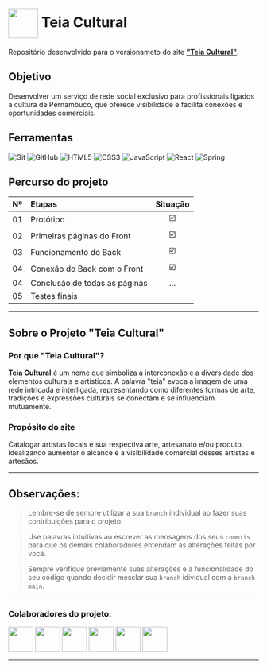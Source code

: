 <h1>
    <img align="center" width="60px" src="https://lh3.googleusercontent.com/pw/AP1GczOEbX0wa40O_d1qJgK-nVSOmSyhnEaESH8RygZbYlzGV8wIscQvtom0Hg6eQX3PQWHj4N9-iIU2I6Xv5sz32cwVgZ6ENE6p1PMLERdealeP3_gadNo7y470ldthAnaYd_OHhaFfeLTIx-VNG4H99rco=w217-h216-s-no-gm?authuser=0">
    <span>Teia Cultural</span>
</h1>

Repositório desenvolvido para o versionameto do site [**"Teia Cultural"**]().

## Objetivo
Desenvolver um serviço de rede social exclusivo para profissionais ligados à cultura de Pernambuco, que oferece visibilidade e facilita conexões e oportunidades comerciais.

## Ferramentas
![Git](https://img.shields.io/badge/GIT-E44C30?style=for-the-badge&logo=git&logoColor=white)
![GitHub](https://img.shields.io/badge/GitHub-000?style=for-the-badge&logo=github&logoColor=white)
![HTML5](https://img.shields.io/badge/HTML5-E34F26?style=for-the-badge&logo=html5&logoColor=white)
![CSS3](https://img.shields.io/badge/CSS3-1572B6?style=for-the-badge&logo=css3&logoColor=white)
![JavaScript](https://img.shields.io/badge/JavaScript-F7DF1E?style=for-the-badge&logo=javascript&logoColor=black)
![React](https://img.shields.io/badge/React-20232A?style=for-the-badge&logo=react&logoColor=61DAFB)
![Spring](https://img.shields.io/badge/spring-%236DB33F.svg?style=for-the-badge&logo=spring&logoColor=white)

## Percurso do projeto

<table align="center">
    <thead>
        <tr align="left">
            <th>Nº</th> <th>Etapas</th> <th>Situação</th>
        </tr>
    </thead>
    <tbody align="left">
        <tr>
            <td>01</td> <td>Protótipo</td> <td align="center">☑️</td>
        </tr>
        <tr>
            <td>02</td> <td>Primeiras páginas do Front</td> <td align="center">☑️</td>
        </tr>
        <tr>
            <td>03</td> <td>Funcionamento do Back</td> <td align="center">☑️</td>
        </tr>
        <tr>
            <td>04</td> <td>Conexão do Back com o Front</td> <td align="center">☑️</td>  
        </tr>
        <tr>
            <td>04</td> <td>Conclusão de todas as páginas</td> <td align="center">...</td>
        </tr>
        <tr>
            <td>05</td> <td>Testes finais</td> <td align="center"></td>
        </tr>
    </tbody>
</table>

---
## Sobre o Projeto "Teia Cultural"

### Por que "Teia Cultural"?
**Teia Cultural** é um nome que simboliza a interconexão e a diversidade dos elementos culturais e artísticos. A palavra "teia" evoca a imagem de uma rede intricada e interligada, representando como diferentes formas de arte, tradições e expressões culturais se conectam e se influenciam mutuamente.

### Propósito do site
Catalogar artistas locais e sua respectiva arte, artesanato e/ou produto, idealizando aumentar o alcance e a visibilidade comercial desses artistas e artesãos.

---
## Observações:   
> Lembre-se de sempre utilizar a sua <code>branch</code> individual ao fazer suas contribuições para o projeto.

> Use palavras intuitivas ao escrever as mensagens dos seus <code>commits</code> para que os demais colaboradores entendam as alterações feitas por você.

> Sempre verifique previamente suas alterações e a funcionalidade do seu código quando decidir mesclar sua <code>branch</code> idividual com a <code>branch main</code>.

---
### Colaboradores do projeto:
  <a href="https://github.com/AbnerMS"><img height="50px" width="50px" src="https://avatars.githubusercontent.com/u/90096586?v=4"/></a>
  <a href="https://github.com/evemqs"><img height="50px" width="50px" src="https://avatars.githubusercontent.com/u/163144541?s=64&v=4"/></a>
  <a href="https://github.com/GarciaMgc"><img height="50px" width="50px" src="https://avatars.githubusercontent.com/u/114542432?s=64&v=4"/></a>
  <a href="https://github.com/herbertgabriel"><img height="50px" width="50px" src="https://avatars.githubusercontent.com/u/142347988?s=64&v=4"/></a>
  <a href="https://github.com/Julio1506"><img height="50px" width="50px" src="https://avatars.githubusercontent.com/u/178419847?s=64&v=4"/></a>
 <a href="https://github.com/carloscelestino1"> <img height="50px" width="50px" src="https://avatars.githubusercontent.com/u/49007553?s=64&v=4"/></a>

---
